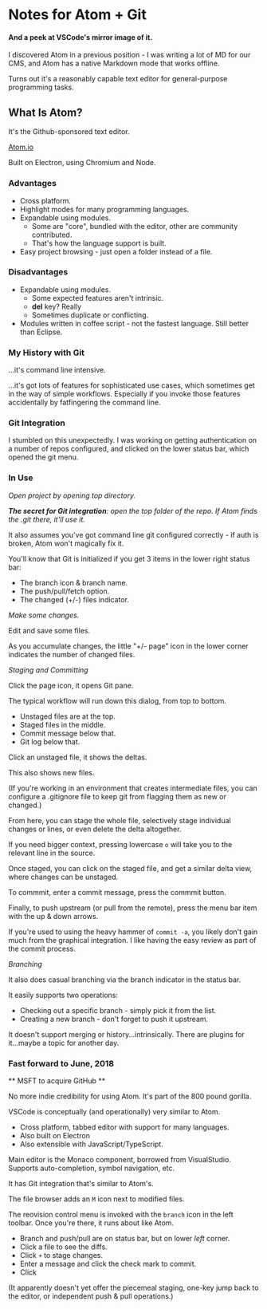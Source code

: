 # Notes for Atom + Git

#### And a peek at VSCode's mirror image of it.

I discovered Atom in a previous position - I was writing a lot of MD for our CMS, and Atom has a native Markdown mode that works offline.

Turns out it's a reasonably capable text editor for general-purpose programming tasks.

## What Is Atom?

It's the Github-sponsored text editor.

[Atom.io](atom.io)

Built on Electron, using Chromium and Node.

### Advantages

* Cross platform.
* Highlight modes for many programming languages.
* Expandable using modules.
    * Some are "core", bundled with the editor, other are community contributed.
    * That's how the language support is built.
* Easy project browsing - just open a folder instead of a file.

### Disadvantages

* Expandable using modules.
    * Some expected features aren't intrinsic.
    * **del** key?  Really
    * Sometimes duplicate or conflicting.
* Modules written in coffee script - not the fastest language.  Still better than Eclipse.

### My History with Git

...it's command line intensive.  

...it's got lots of features for sophisticated use cases, which sometimes get in the way of simple workflows.  Especially if you invoke those features accidentally by fatfingering the command line.


### Git Integration

I stumbled on this unexpectedly.  I was working on getting authentication on a number of repos configured, and clicked on the lower status bar, which opened the git menu.

### In Use

_Open project by opening top directory._

_**The secret for Git integration**: open the top folder of the repo.  If Atom finds the .git there, it'll use it._

It also assumes you've got command line git configured correctly - if auth is broken, Atom won't magically fix it.

You'll know that Git is initialized if you get 3 items in the lower right status bar:
* The branch icon & branch name.
* The push/pull/fetch option.
* The changed (+/-) files indicator.

_Make some changes._

Edit and save some files.

As you accumulate changes, the little "+/- page" icon in the lower corner indicates the number of changed files.

_Staging and Committing_

Click the page icon, it opens Git pane.

The typical workflow will run down this dialog, from top to bottom.

* Unstaged files are at the top.
* Staged files in the middle.
* Commit message below that.
* Git log below that.

Click an unstaged file, it shows the deltas.

This also shows new files.  

(If you're working in an environment that creates intermediate files, you can configure a .gitignore file to keep git from flagging them as new or changed.)

From here, you can stage the whole file,  selectively stage individual changes or lines, or even delete the delta altogether.

If you need bigger context, pressing lowercase `o` will take you to the relevant line in the source.

Once staged, you can click on the staged file, and get a similar delta view, where changes can be unstaged.

To commmit, enter a commit message, press the commmit button.

Finally, to push upstream (or pull from the remote), press the menu bar item with the up & down arrows.

If you're used to using the heavy hammer of `commit -a`, you likely don't gain much from the graphical integration.  I like having the easy review as part of the commit process.

_Branching_

It also does casual branching via the branch indicator in the status bar.

It easily supports two operations:
* Checking out a specific branch - simply pick it from the list.
* Creating a new branch - don't forget to push it upstream.

It doesn't support merging or history...intrinsically.  There are plugins for it...maybe a topic for another day.



### Fast forward to June, 2018

** MSFT to acquire GitHub **

No more indie credibility for using Atom.  It's part of the 800 pound gorilla.

VSCode is conceptually (and operationally) very similar to Atom.    

* Cross platform, tabbed editor with support for many languages.
* Also built on Electron
* Also extensible with JavaScript/TypeScript.

Main editor is the Monaco component, borrowed from VisualStudio.  Supports auto-completion, symbol navigation, etc.

It has Git integration that's similar to Atom's.

The file browser adds an `M` icon next to modified files.

The reovision control menu is invoked with the `branch` icon in the left toolbar.  Once you're there, it runs about like Atom.
* Branch and push/pull are on status bar, but on lower _left_ corner.
* Click a file to see the diffs.
* Click `+` to stage changes.
* Enter a message and click the check mark to commit.
* Click 

(It apparently doesn't yet offer the piecemeal staging, one-key jump back to the editor, or independent push & pull operations.)
